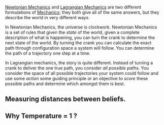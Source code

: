 
[Newtonian Mechanics](https://en.wikipedia.org/w/index.php?title=Newtonian_mechanics) and [Lagrangian Mechanics](https://en.wikipedia.org/wiki/Lagrangian_mechanics) are two different formulations of [Mechanics](https://en.wikipedia.org/wiki/Classical_mechanics); they both give all of the same answers, but they describe the world in very different ways.

In Newtonian Mechanics, the universe is clockwork.
Newtonian Mechanics is a set of rules that given the *state* of the world, given a complete description of what is happening, you can turn the crank to determine the next state of the world.
By turning the crank you can calculate the exact path through configuration space a system will follow.  You can determine the path of a trajectory one step at a time.

In Lagrangian mechanics, the story is quite different.  Instead of turning a crank to deliver the one true path, you consider *all possible paths*.  You consider the space of all possible trajectories your system could follow and use some *action* some guiding principle or an objective to *score* these possible paths and determine which amongst them is best.

## Measuring distances between beliefs.

## Why Temperature = 1 ?
